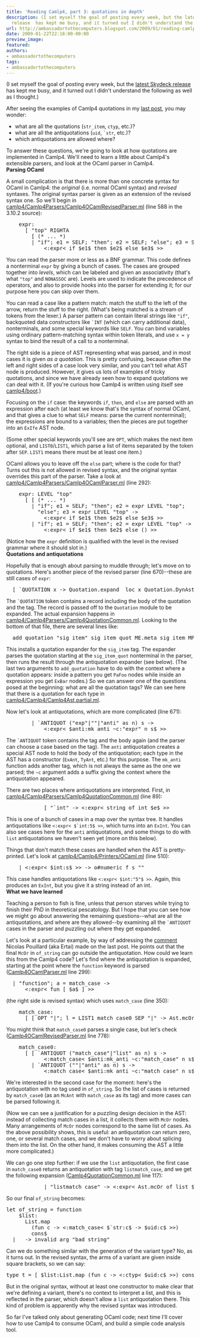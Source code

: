 ```yaml
---
title: 'Reading Camlp4, part 3: quotations in depth'
description: (I set myself the goal of posting every week, but the latest Skydeck
  release  has kept me busy, and it turned out I didn't understand the fo...
url: http://ambassadortothecomputers.blogspot.com/2009/01/reading-camlp4-part-3-quotations-in.html
date: 2009-01-22T22:18:00-00:00
preview_image:
featured:
authors:
- ambassadortothecomputers
tags:
- ambassadortothecomputers
---
```


<p>(I set myself the goal of posting every week, but the <a href="http://skydeck.com/blog/announcements/yourcellphoneonline/">latest Skydeck release</a> has kept me busy, and it turned out I didn't understand the following as well as I thought.)<br/>
</p><p>After seeing the examples of Camlp4 quotations in my <a href="http://ambassadortothecomputers.blogspot.com/2009/01/reading-camlp4-part-2-quotations_04.html">last post</a>, you may wonder: </p><ul><li>what are all the quotations (<code>str_item</code>, <code>ctyp</code>, etc.)?</li>
<li>what are all the antiquotations (<code>uid</code>, <code>`str</code>, etc.)?</li>
<li>which antiquotations are allowed where?</li>
</ul>To answer these questions, we're going to look at how quotations are implemented in Camlp4. We'll need to learn a little about Camlp4's extensible parsers, and look at the OCaml parser in Camlp4.<br/>
<b>Parsing OCaml</b><br/>
<p>A small complication is that there is more than one concrete syntax for OCaml in Camlp4: the <em>original</em> (i.e. normal OCaml syntax) and <em>revised</em> syntaxes. The original syntax parser is given as an extension of the revised syntax one. So we'll begin in <a href="http://camlcvs.inria.fr/cgi-bin/cvsweb/~checkout~/ocaml/camlp4/Camlp4Parsers/Camlp4OCamlRevisedParser.ml?content-type=text/plain">camlp4/Camlp4Parsers/Camlp4OCamlRevisedParser.ml</a> (line 588 in the 3.10.2 source):<br/>
</p><pre>    <span class="htmlize-variable-name">expr</span><span class="htmlize-tuareg-font-lock-operator">:</span>
      <span class="htmlize-tuareg-font-lock-operator">[</span> <span class="htmlize-string">&quot;top&quot;</span> RIGHTA
        <span class="htmlize-tuareg-font-lock-operator">[</span> <span class="htmlize-comment">(* ... *)</span>
        <span class="htmlize-tuareg-font-lock-operator">|</span> <span class="htmlize-string">&quot;if&quot;</span><span class="htmlize-tuareg-font-lock-operator">;</span> e1 <span class="htmlize-tuareg-font-lock-operator">=</span> SELF<span class="htmlize-tuareg-font-lock-operator">;</span> <span class="htmlize-string">&quot;then&quot;</span><span class="htmlize-tuareg-font-lock-operator">;</span> e2 <span class="htmlize-tuareg-font-lock-operator">=</span> SELF<span class="htmlize-tuareg-font-lock-operator">;</span> <span class="htmlize-string">&quot;else&quot;</span><span class="htmlize-tuareg-font-lock-operator">;</span> e3 <span class="htmlize-tuareg-font-lock-operator">=</span> SELF <span class="htmlize-tuareg-font-lock-operator">-&gt;</span>
            <span class="htmlize-tuareg-font-lock-operator">&lt;:</span><span class="htmlize-type">expr</span><span class="htmlize-tuareg-font-lock-operator">&lt;</span> <span class="htmlize-keyword">if</span> <span class="htmlize-tuareg-font-lock-operator">$</span>e1<span class="htmlize-tuareg-font-lock-operator">$</span> <span class="htmlize-keyword">then</span> <span class="htmlize-tuareg-font-lock-operator">$</span>e2<span class="htmlize-tuareg-font-lock-operator">$</span> <span class="htmlize-keyword">else</span> <span class="htmlize-tuareg-font-lock-operator">$</span>e3<span class="htmlize-tuareg-font-lock-operator">$</span> <span class="htmlize-tuareg-font-lock-operator">&gt;&gt;</span>
</pre>You can read the parser more or less as a BNF grammar. This code defines a nonterminal <code>expr</code> by giving a bunch of cases. The cases are grouped together into <em>levels</em>, which can be labeled and given an associativity (that's what <code>&quot;top&quot;</code> and <code>NONASSOC</code> are). Levels are used to indicate the precedence of operators, and also to provide hooks into the parser for extending it; for our purpose here you can skip over them.<br/>
<p>You can read a case like a pattern match: match the stuff to the left of the arrow, return the stuff to the right. (What's being matched is a stream of tokens from the lexer.) A parser pattern can contain literal strings like <code>&quot;if&quot;</code>, backquoted data constructors like <code>`INT</code> (which can carry additional data), nonterminals, and some special keywords like <code>SELF</code>. You can bind variables using ordinary pattern-matching syntax within token literals, and use <code>x = y</code> syntax to bind the result of a call to a nonterminal.<br/>
</p><p>The right side is a piece of AST representing what was parsed, and in most cases it is given <em>as a quotation</em>. This is pretty confusing, because often the left and right sides of a case look very similar, and you can't tell what AST node is produced. However, it gives us lots of examples of tricky quotations, and since we have already seen how to expand quotations we can deal with it. (If you're curious how Camlp4 is written using itself see <a href="http://camlcvs.inria.fr/cgi-bin/cvsweb/~checkout~/ocaml/camlp4/boot/">camlp4/boot</a>.)<br/>
</p><p>Focusing on the <code>if</code> case: the keywords <code>if</code>, <code>then</code>, and <code>else</code> are parsed with an expression after each (at least we know that's the syntax of normal OCaml, and that gives a clue to what <code>SELF</code> means: parse the current nonterminal); the expressions are bound to a variables; then the pieces are put together into an <code>ExIfe</code> AST node.<br/>
</p><p>(Some other special keywords you'll see are <code>OPT</code>, which makes the next item optional, and <code>LIST0</code>/<code>LIST1</code>, which parse a list of items separated by the token after <code>SEP</code>. <code>LIST1</code> means there must be at least one item.)<br/>
</p><p>OCaml allows you to leave off the <code>else</code> part; where is the code for that? Turns out this is not allowed in revised syntax, and the original syntax overrides this part of the parser. Take a look at <a href="http://camlcvs.inria.fr/cgi-bin/cvsweb/~checkout~/ocaml/camlp4/Camlp4Parsers/Camlp4OCamlParser.ml?content-type=text/plain">camlp4/Camlp4Parsers/Camlp4OCamlParser.ml</a> (line 292):<br/>
</p><pre>    <span class="htmlize-variable-name">expr</span><span class="htmlize-tuareg-font-lock-operator">:</span> <span class="htmlize-type">LEVEL </span><span class="htmlize-string">&quot;top&quot;</span>
      <span class="htmlize-tuareg-font-lock-operator">[</span> <span class="htmlize-tuareg-font-lock-operator">[</span> <span class="htmlize-comment">(* ... *)</span>
        <span class="htmlize-tuareg-font-lock-operator">|</span> <span class="htmlize-string">&quot;if&quot;</span><span class="htmlize-tuareg-font-lock-operator">;</span> e1 <span class="htmlize-tuareg-font-lock-operator">=</span> SELF<span class="htmlize-tuareg-font-lock-operator">;</span> <span class="htmlize-string">&quot;then&quot;</span><span class="htmlize-tuareg-font-lock-operator">;</span> e2 <span class="htmlize-tuareg-font-lock-operator">=</span> expr LEVEL <span class="htmlize-string">&quot;top&quot;</span><span class="htmlize-tuareg-font-lock-operator">;</span>
          <span class="htmlize-string">&quot;else&quot;</span><span class="htmlize-tuareg-font-lock-operator">;</span> e3 <span class="htmlize-tuareg-font-lock-operator">=</span> expr LEVEL <span class="htmlize-string">&quot;top&quot;</span> <span class="htmlize-tuareg-font-lock-operator">-&gt;</span>
            <span class="htmlize-tuareg-font-lock-operator">&lt;:</span><span class="htmlize-type">expr</span><span class="htmlize-tuareg-font-lock-operator">&lt;</span> <span class="htmlize-keyword">if</span> <span class="htmlize-tuareg-font-lock-operator">$</span>e1<span class="htmlize-tuareg-font-lock-operator">$</span> <span class="htmlize-keyword">then</span> <span class="htmlize-tuareg-font-lock-operator">$</span>e2<span class="htmlize-tuareg-font-lock-operator">$</span> <span class="htmlize-keyword">else</span> <span class="htmlize-tuareg-font-lock-operator">$</span>e3<span class="htmlize-tuareg-font-lock-operator">$</span> <span class="htmlize-tuareg-font-lock-operator">&gt;&gt;</span>
        <span class="htmlize-tuareg-font-lock-operator">|</span> <span class="htmlize-string">&quot;if&quot;</span><span class="htmlize-tuareg-font-lock-operator">;</span> e1 <span class="htmlize-tuareg-font-lock-operator">=</span> SELF<span class="htmlize-tuareg-font-lock-operator">;</span> <span class="htmlize-string">&quot;then&quot;</span><span class="htmlize-tuareg-font-lock-operator">;</span> e2 <span class="htmlize-tuareg-font-lock-operator">=</span> expr LEVEL <span class="htmlize-string">&quot;top&quot;</span> <span class="htmlize-tuareg-font-lock-operator">-&gt;</span>
            <span class="htmlize-tuareg-font-lock-operator">&lt;:</span><span class="htmlize-type">expr</span><span class="htmlize-tuareg-font-lock-operator">&lt;</span> <span class="htmlize-keyword">if</span> <span class="htmlize-tuareg-font-lock-operator">$</span>e1<span class="htmlize-tuareg-font-lock-operator">$</span> <span class="htmlize-keyword">then</span> <span class="htmlize-tuareg-font-lock-operator">$</span>e2<span class="htmlize-tuareg-font-lock-operator">$</span> <span class="htmlize-keyword">else</span> <span class="htmlize-tuareg-font-lock-operator">()</span> <span class="htmlize-tuareg-font-lock-operator">&gt;&gt;</span>
</pre>(Notice how the <code>expr</code> definition is qualified with the level in the revised grammar where it should slot in.)<br/>
<b>Quotations and antiquotations</b><br/>
<p>Hopefully that is enough about parsing to muddle through; let's move on to quotations. Here's another piece of the revised parser (line 670)--these are still cases of <code>expr</code>:<br/>
</p><pre>  <span class="htmlize-tuareg-font-lock-operator">[</span> `QUOTATION x <span class="htmlize-tuareg-font-lock-operator">-&gt;</span> <span class="htmlize-type">Quotation</span>.expand _loc x <span class="htmlize-type">Quotation</span>.<span class="htmlize-type">DynAst</span>.expr_tag
</pre>The <code>`QUOTATION</code> token contains a record including the body of the quotation and the tag. The record is passed off to the <code>Quotation</code> module to be expanded. The actual expansion happens in <a href="http://camlcvs.inria.fr/cgi-bin/cvsweb/~checkout~/ocaml/camlp4/Camlp4Parsers/Camlp4QuotationCommon.ml?content-type=text/plain">camlp4/Camlp4Parsers/Camlp4QuotationCommon.ml</a>. Looking to the bottom of that file, there are several lines like:<br/>
<pre>  add_quotation <span class="htmlize-string">&quot;sig_item&quot;</span> sig_item_quot <span class="htmlize-type">ME</span>.meta_sig_item <span class="htmlize-type">MP</span>.meta_sig_item<span class="htmlize-tuareg-font-lock-operator">;</span>
</pre>This installs a quotation expander for the <code>sig_item</code> tag. The expander parses the quotation starting at the <code>sig_item_quot</code> nonterminal in the parser, then runs the result through the antiquotation expander (see below). (The last two arguments to <code>add_quotation</code> have to do with the context where a quotation appears: inside a pattern you get <code>PaFoo</code> nodes while inside an expression you get <code>ExBar</code> nodes.) So we can answer one of the questions posed at the beginning: what are all the quotation tags? We can see here that there is a quotation for each type in <a href="http://camlcvs.inria.fr/cgi-bin/cvsweb/~checkout~/ocaml/camlp4/Camlp4Parsers/?content-type=text/plain">camlp4/Camlp4/Camlp4Ast.partial.ml</a>.<br/>
<p>Now let's look at antiquotations, which are more complicated (line 671):<br/>
</p><pre>        <span class="htmlize-tuareg-font-lock-operator">|</span> `ANTIQUOT <span class="htmlize-tuareg-font-lock-operator">(</span><span class="htmlize-string">&quot;exp&quot;</span><span class="htmlize-tuareg-font-lock-operator">|</span><span class="htmlize-string">&quot;&quot;</span><span class="htmlize-tuareg-font-lock-operator">|</span><span class="htmlize-string">&quot;anti&quot;</span> <span class="htmlize-keyword">as</span> n<span class="htmlize-tuareg-font-lock-operator">)</span> s <span class="htmlize-tuareg-font-lock-operator">-&gt;</span>
            <span class="htmlize-tuareg-font-lock-operator">&lt;:</span><span class="htmlize-type">expr</span><span class="htmlize-tuareg-font-lock-operator">&lt;</span> <span class="htmlize-tuareg-font-lock-operator">$</span>anti<span class="htmlize-tuareg-font-lock-operator">:</span><span class="htmlize-type">mk_anti </span><span class="htmlize-tuareg-font-lock-operator">~</span><span class="htmlize-variable-name">c</span><span class="htmlize-tuareg-font-lock-operator">:</span><span class="htmlize-string">&quot;expr&quot;</span> n s<span class="htmlize-tuareg-font-lock-operator">$</span> <span class="htmlize-tuareg-font-lock-operator">&gt;&gt;</span>
</pre>The <code>`ANTIQUOT</code> token contains the tag and the body again (and the parser can choose a case based on the tag). The <code>anti</code> antiquotation creates a special AST node to hold the body of the antiquotation; each type in the AST has a constructor (<code>ExAnt</code>, <code>TyAnt</code>, etc.) for this purpose. The <code>mk_anti</code> function adds another tag, which is not always the same as the one we parsed; the <code>~c</code> argument adds a suffix giving the context where the antiquotation appeared.<br/>
<p>There are two places where antiquotations are interpreted. First, in <a href="http://camlcvs.inria.fr/cgi-bin/cvsweb/~checkout~/ocaml/camlp4/Camlp4Parsers/Camlp4QuotationCommon.ml?content-type=text/plain">camlp4/Camlp4Parsers/Camlp4QuotationCommon.ml</a> (line 89):<br/>
</p><pre>            <span class="htmlize-tuareg-font-lock-operator">[</span> <span class="htmlize-string">&quot;`int&quot;</span> <span class="htmlize-tuareg-font-lock-operator">-&gt;</span> <span class="htmlize-tuareg-font-lock-operator">&lt;:</span><span class="htmlize-type">expr</span><span class="htmlize-tuareg-font-lock-operator">&lt;</span> string_of_int <span class="htmlize-tuareg-font-lock-operator">$</span>e<span class="htmlize-tuareg-font-lock-operator">$</span> <span class="htmlize-tuareg-font-lock-operator">&gt;&gt;</span>
</pre>This is one of a bunch of cases in a map over the syntax tree. It handles antiquotations like <code><span class="htmlize-tuareg-font-lock-operator">&lt;:</span><span class="htmlize-type">expr</span><span class="htmlize-tuareg-font-lock-operator">&lt;</span> <span class="htmlize-tuareg-font-lock-operator">$</span>`<span class="htmlize-variable-name">int</span><span class="htmlize-tuareg-font-lock-operator">:</span><span class="htmlize-type">5</span><span class="htmlize-tuareg-font-lock-operator">$</span><span class="htmlize-type"> </span><span class="htmlize-tuareg-font-lock-operator">&gt;&gt;</span></code>, which turns into an <code>ExInt</code>. You can also see cases here for the <code>anti</code> antiquotations, and some things to do with <code>list</code> antiquotations we haven't seen yet (more on this below).<br/>
<p>Things that don't match these cases are handled when the AST is pretty-printed. Let's look at <a href="http://camlcvs.inria.fr/cgi-bin/cvsweb/~checkout~/ocaml/camlp4/Camlp4/Printers/OCaml.ml?content-type=text/plain">camlp4/Camlp4/Printers/OCaml.ml</a> (line 510):<br/>
</p><pre>    <span class="htmlize-tuareg-font-lock-operator">|</span> <span class="htmlize-tuareg-font-lock-operator">&lt;:</span><span class="htmlize-type">expr</span><span class="htmlize-tuareg-font-lock-operator">&lt;</span> <span class="htmlize-tuareg-font-lock-operator">$</span>int<span class="htmlize-tuareg-font-lock-operator">:</span><span class="htmlize-type">s</span><span class="htmlize-tuareg-font-lock-operator">$</span><span class="htmlize-type"> </span><span class="htmlize-tuareg-font-lock-operator">&gt;&gt;</span><span class="htmlize-type"> </span><span class="htmlize-tuareg-font-lock-operator">-&gt;</span><span class="htmlize-type"> o</span><span class="htmlize-tuareg-font-lock-operator">#</span>numeric f s <span class="htmlize-string">&quot;&quot;</span>
</pre>This case handles antiquotations like <code><span class="htmlize-tuareg-font-lock-operator">&lt;:</span><span class="htmlize-type">expr</span><span class="htmlize-tuareg-font-lock-operator">&lt;</span> <span class="htmlize-tuareg-font-lock-operator">$</span>int<span class="htmlize-tuareg-font-lock-operator">:</span><span class="htmlize-string">&quot;5&quot;</span><span class="htmlize-tuareg-font-lock-operator">$</span> <span class="htmlize-tuareg-font-lock-operator">&gt;&gt;</span></code>. Again, this produces an <code>ExInt</code>, but you give it a string instead of an int.<br/>
<b>What we have learned</b><br/>
<p>Teaching a person to fish is fine, unless that person starves while trying to finish their PhD in theoretical pescatology. But I hope that you can see how we might go about answering the remaining questions--what are all the antiquotations, and where are they allowed--by examining all the <code>`ANTIQUOT</code> cases in the parser and puzzling out where they get expanded.<br/>
</p><p>Let's look at a particular example, by way of addressing the <a href="http://ambassadortothecomputers.blogspot.com/2009/01/reading-camlp4-part-2-quotations_04.html#comments">comment</a> Nicolas Pouillard (aka Ertai) made on the last post. He points out that the final <code>McOr</code> in <code>of_string</code> can go outside the antiquotation. How could we learn this from the Camlp4 code? Let's find where the antiquotation is expanded, starting at the point where the <code>function</code> keyword is parsed (<a href="http://camlcvs.inria.fr/cgi-bin/cvsweb/~checkout~/ocaml/camlp4/Camlp4Parsers/Camlp4OCamlParser.ml?content-type=text/plain">Camlp4OCamlParser.ml</a> line 299):<br/>
</p><pre>  <span class="htmlize-tuareg-font-lock-operator">|</span> <span class="htmlize-string">&quot;function&quot;</span><span class="htmlize-tuareg-font-lock-operator">;</span> a <span class="htmlize-tuareg-font-lock-operator">=</span> match_case <span class="htmlize-tuareg-font-lock-operator">-&gt;</span>
      <span class="htmlize-tuareg-font-lock-operator">&lt;:</span><span class="htmlize-type">expr</span><span class="htmlize-tuareg-font-lock-operator">&lt;</span> <span class="htmlize-keyword">fun</span><span class="htmlize-variable-name"> </span><span class="htmlize-tuareg-font-lock-operator">[</span> <span class="htmlize-tuareg-font-lock-operator">$</span>a<span class="htmlize-tuareg-font-lock-operator">$</span> <span class="htmlize-tuareg-font-lock-operator">]</span> <span class="htmlize-tuareg-font-lock-operator">&gt;&gt;</span>
</pre>(the right side is revised syntax) which uses <code>match_case</code> (line 350):<br/>
<pre>    <span class="htmlize-variable-name">match_case</span><span class="htmlize-tuareg-font-lock-operator">:</span>
      <span class="htmlize-tuareg-font-lock-operator">[</span> <span class="htmlize-tuareg-font-lock-operator">[</span> OPT <span class="htmlize-string">&quot;|&quot;</span><span class="htmlize-tuareg-font-lock-operator">;</span> l <span class="htmlize-tuareg-font-lock-operator">=</span> LIST1 match_case0 SEP <span class="htmlize-string">&quot;|&quot;</span> <span class="htmlize-tuareg-font-lock-operator">-&gt;</span> <span class="htmlize-type">Ast</span>.mcOr_of_list l <span class="htmlize-tuareg-font-lock-operator">]</span> <span class="htmlize-tuareg-font-lock-operator">]</span>
</pre>You might think that <code>match_case0</code> parses a single case, but let's check (<a href="http://camlcvs.inria.fr/cgi-bin/cvsweb/~checkout~/ocaml/camlp4/Camlp4Parsers/Camlp4OCamlRevisedParser.ml?content-type=text/plain">Camlp4OCamlRevisedParser.ml</a> line 778):<br/>
<pre>    <span class="htmlize-variable-name">match_case0</span><span class="htmlize-tuareg-font-lock-operator">:</span>
      <span class="htmlize-tuareg-font-lock-operator">[</span> <span class="htmlize-tuareg-font-lock-operator">[</span> `ANTIQUOT <span class="htmlize-tuareg-font-lock-operator">(</span><span class="htmlize-string">&quot;match_case&quot;</span><span class="htmlize-tuareg-font-lock-operator">|</span><span class="htmlize-string">&quot;list&quot;</span> <span class="htmlize-keyword">as</span> n<span class="htmlize-tuareg-font-lock-operator">)</span> s <span class="htmlize-tuareg-font-lock-operator">-&gt;</span>
            <span class="htmlize-tuareg-font-lock-operator">&lt;:</span><span class="htmlize-type">match_case</span><span class="htmlize-tuareg-font-lock-operator">&lt;</span> <span class="htmlize-tuareg-font-lock-operator">$</span>anti<span class="htmlize-tuareg-font-lock-operator">:</span><span class="htmlize-type">mk_anti </span><span class="htmlize-tuareg-font-lock-operator">~</span><span class="htmlize-variable-name">c</span><span class="htmlize-tuareg-font-lock-operator">:</span><span class="htmlize-string">&quot;match_case&quot;</span> n s<span class="htmlize-tuareg-font-lock-operator">$</span> <span class="htmlize-tuareg-font-lock-operator">&gt;&gt;</span>
        <span class="htmlize-tuareg-font-lock-operator">|</span> `ANTIQUOT <span class="htmlize-tuareg-font-lock-operator">(</span><span class="htmlize-string">&quot;&quot;</span><span class="htmlize-tuareg-font-lock-operator">|</span><span class="htmlize-string">&quot;anti&quot;</span> <span class="htmlize-keyword">as</span> n<span class="htmlize-tuareg-font-lock-operator">)</span> s <span class="htmlize-tuareg-font-lock-operator">-&gt;</span>
            <span class="htmlize-tuareg-font-lock-operator">&lt;:</span><span class="htmlize-type">match_case</span><span class="htmlize-tuareg-font-lock-operator">&lt;</span> <span class="htmlize-tuareg-font-lock-operator">$</span>anti<span class="htmlize-tuareg-font-lock-operator">:</span><span class="htmlize-type">mk_anti </span><span class="htmlize-tuareg-font-lock-operator">~</span><span class="htmlize-variable-name">c</span><span class="htmlize-tuareg-font-lock-operator">:</span><span class="htmlize-string">&quot;match_case&quot;</span> n s<span class="htmlize-tuareg-font-lock-operator">$</span> <span class="htmlize-tuareg-font-lock-operator">&gt;&gt;</span>
</pre>We're interested in the second case for the moment: here's the antiquotation with no tag used in <code>of_string</code>. So the list of cases is returned by <code>match_case0</code> (as an <code>McAnt</code> with <code>match_case</code> as its tag) and more cases can be parsed following it.<br/>
<p>(Now we can see a justification for a puzzling design decision in the AST: instead of collecting match cases in a list, it collects them with <code>McOr</code> nodes. Many arrangements of <code>McOr</code> nodes correspond to the same list of cases. As the above possibility shows, this is useful: an antiquotation can return zero, one, or several match cases, and we don't have to worry about splicing them into the list. On the other hand, it makes consuming the AST a little more complicated.)<br/>
</p><p>We can go one step further: if we use the <code>list</code> antiquotation, the first case in <code>match_case0</code> returns an antiquotation with tag <code>listmatch_case</code>, and we get the following expansion (<a href="http://camlcvs.inria.fr/cgi-bin/cvsweb/~checkout~/ocaml/camlp4/Camlp4Parsers/Camlp4QuotationCommon.ml?content-type=text/plain">Camlp4QuotationCommon.ml</a> line 117):<br/>
</p><pre>            <span class="htmlize-tuareg-font-lock-operator">|</span> <span class="htmlize-string">&quot;listmatch_case&quot;</span> <span class="htmlize-tuareg-font-lock-operator">-&gt;</span> <span class="htmlize-tuareg-font-lock-operator">&lt;:</span><span class="htmlize-type">expr</span><span class="htmlize-tuareg-font-lock-operator">&lt;</span> <span class="htmlize-type">Ast</span>.mcOr_of_list <span class="htmlize-tuareg-font-lock-operator">$</span>e<span class="htmlize-tuareg-font-lock-operator">$</span> <span class="htmlize-tuareg-font-lock-operator">&gt;&gt;</span>
</pre>So our final <code>of_string</code> becomes: <pre><span class="htmlize-tuareg-font-lock-governing">let</span> <span class="htmlize-function-name">of_string</span><span class="htmlize-variable-name"> </span><span class="htmlize-tuareg-font-lock-operator">=</span> <span class="htmlize-keyword">function</span>
    <span class="htmlize-tuareg-font-lock-operator">$</span>list<span class="htmlize-tuareg-font-lock-operator">:</span>
      <span class="htmlize-type">List</span>.map
        <span class="htmlize-tuareg-font-lock-operator">(</span><span class="htmlize-keyword">fun</span> <span class="htmlize-variable-name">c </span><span class="htmlize-tuareg-font-lock-operator">-&gt;</span> <span class="htmlize-tuareg-font-lock-operator">&lt;:</span><span class="htmlize-type">match_case</span><span class="htmlize-tuareg-font-lock-operator">&lt;</span> <span class="htmlize-tuareg-font-lock-operator">$</span>`<span class="htmlize-variable-name">str</span><span class="htmlize-tuareg-font-lock-operator">:</span><span class="htmlize-type">c</span><span class="htmlize-tuareg-font-lock-operator">$</span><span class="htmlize-type"> </span><span class="htmlize-tuareg-font-lock-operator">-&gt;</span><span class="htmlize-type"> </span><span class="htmlize-tuareg-font-lock-operator">$</span><span class="htmlize-type">uid</span><span class="htmlize-tuareg-font-lock-operator">:</span>c<span class="htmlize-tuareg-font-lock-operator">$</span> <span class="htmlize-tuareg-font-lock-operator">&gt;&gt;)</span>
        cons<span class="htmlize-tuareg-font-lock-operator">$</span>
  <span class="htmlize-tuareg-font-lock-operator">|</span> _ <span class="htmlize-tuareg-font-lock-operator">-&gt;</span> invalid_arg <span class="htmlize-string">&quot;bad string&quot;</span>
</pre>Can we do something similar with the generation of the variant type? No, as it turns out. In the revised syntax, the arms of a variant are given inside square brackets, so we can say: <pre><span class="htmlize-tuareg-font-lock-governing">type</span> <span class="htmlize-type">t </span><span class="htmlize-tuareg-font-lock-operator">=</span> <span class="htmlize-tuareg-font-lock-operator">[</span> <span class="htmlize-tuareg-font-lock-operator">$</span>list<span class="htmlize-tuareg-font-lock-operator">:</span><span class="htmlize-type">List.map </span><span class="htmlize-tuareg-font-lock-operator">(</span><span class="htmlize-keyword">fun</span> <span class="htmlize-variable-name">c </span><span class="htmlize-tuareg-font-lock-operator">-&gt;</span> <span class="htmlize-tuareg-font-lock-operator">&lt;:</span><span class="htmlize-type">ctyp</span><span class="htmlize-tuareg-font-lock-operator">&lt;</span> <span class="htmlize-tuareg-font-lock-operator">$</span>uid<span class="htmlize-tuareg-font-lock-operator">:</span><span class="htmlize-type">c</span><span class="htmlize-tuareg-font-lock-operator">$</span><span class="htmlize-type"> </span><span class="htmlize-tuareg-font-lock-operator">&gt;&gt;)</span> cons<span class="htmlize-tuareg-font-lock-operator">$</span> <span class="htmlize-tuareg-font-lock-operator">]</span>
</pre>But in the original syntax, without at least one constructor to make clear that we're defining a variant, there's no context to interpret a list, and this is reflected in the parser, which doesn't allow a <code>list</code> antiquotation there. This kind of problem is apparently why the revised syntax was introduced.<br/>
<p>So far I've talked only about generating OCaml code; next time I'll cover how to use Camlp4 to consume OCaml, and build a simple code analysis tool.<br/>
</p>

